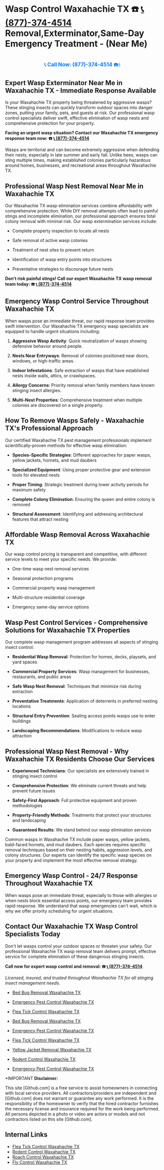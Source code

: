 # Wasp Control Waxahachie TX ☎️ [📞 (877)-374-4514](https://pest-control-4514.netlify.app) Removal,Exterminator,Same-Day Emergency Treatment - (Near Me) 
# 

<p align="center" style="font-size: 1.2em; font-weight: bold; margin: 20px 0;">
  <a href="https://pest-control-4514.netlify.app" target="_blank" style="color: #007BFF; text-decoration: none;">📞 Call Now: (877)-374-4514 ☎️💧</a>
</p>

## Expert Wasp Exterminator Near Me in Waxahachie TX - Immediate Response Available

Is your Waxahachie TX property being threatened by aggressive wasps? These stinging insects can quickly transform outdoor spaces into danger zones, putting your family, pets, and guests at risk. Our professional wasp control specialists deliver swift, effective elimination of wasp nests and comprehensive protection for your property.

**Facing an urgent wasp situation? Contact our Waxahachie TX emergency response team now: ☎️ [📞 (877)-374-4514](https://pest-control-4514.netlify.app)**

Wasps are territorial and can become extremely aggressive when defending their nests, especially in late summer and early fall. Unlike bees, wasps can sting multiple times, making established colonies particularly hazardous around homes, businesses, and recreational areas throughout Waxahachie TX.

## Professional Wasp Nest Removal Near Me in Waxahachie TX

Our Waxahachie TX wasp elimination services combine affordability with comprehensive protection. While DIY removal attempts often lead to painful stings and incomplete elimination, our professional approach ensures total colony removal with minimal risk. Our wasp extermination services include:

- Complete property inspection to locate all nests

- Safe removal of active wasp colonies

- Treatment of nest sites to prevent return

- Identification of wasp entry points into structures

- Preventative strategies to discourage future nests

**Don't risk painful stings! Call our expert Waxahachie TX wasp removal team today: ☎️ [📞 (877)-374-4514](https://pest-control-4514.netlify.app)**

## Emergency Wasp Control Service Throughout Waxahachie TX

When wasps pose an immediate threat, our rapid response team provides swift intervention. Our Waxahachie TX emergency wasp specialists are equipped to handle urgent situations including:

1. **Aggressive Wasp Activity**: Quick neutralization of wasps showing defensive behavior around people.

2. **Nests Near Entryways**: Removal of colonies positioned near doors, windows, or high-traffic areas.

3. **Indoor Infestations**: Safe extraction of wasps that have established nests inside walls, attics, or crawlspaces.

4. **Allergy Concerns**: Priority removal when family members have known stinging insect allergies.

5. **Multi-Nest Properties**: Comprehensive treatment when multiple colonies are discovered on a single property.

## How To Remove Wasps Safely - Waxahachie TX's Professional Approach

Our certified Waxahachie TX pest management professionals implement scientifically-proven methods for effective wasp elimination:

- **Species-Specific Strategies**: Different approaches for paper wasps, yellow jackets, hornets, and mud daubers

- **Specialized Equipment**: Using proper protective gear and extension tools for elevated nests

- **Proper Timing**: Strategic treatment during lower activity periods for maximum safety

- **Complete Colony Elimination**: Ensuring the queen and entire colony is removed

- **Structural Assessment**: Identifying and addressing architectural features that attract nesting

## Affordable Wasp Removal Across Waxahachie TX

Our wasp control pricing is transparent and competitive, with different service levels to meet your specific needs. We provide:

- One-time wasp nest removal services

- Seasonal protection programs

- Commercial property wasp management

- Multi-structure residential coverage

- Emergency same-day service options

## Wasp Pest Control Services - Comprehensive Solutions for Waxahachie TX Properties

Our complete wasp management program addresses all aspects of stinging insect control:

- **Residential Wasp Removal**: Protection for homes, decks, playsets, and yard spaces

- **Commercial Property Services**: Wasp management for businesses, restaurants, and public areas

- **Safe Wasp Nest Removal**: Techniques that minimize risk during extraction

- **Preventative Treatments**: Application of deterrents in preferred nesting locations

- **Structural Entry Prevention**: Sealing access points wasps use to enter buildings

- **Landscaping Recommendations**: Modifications to reduce wasp attraction

## Professional Wasp Nest Removal - Why Waxahachie TX Residents Choose Our Services

- **Experienced Technicians**: Our specialists are extensively trained in stinging insect control

- **Comprehensive Protection**: We eliminate current threats and help prevent future issues

- **Safety-First Approach**: Full protective equipment and proven methodologies

- **Property-Friendly Methods**: Treatments that protect your structures and landscaping

- **Guaranteed Results**: We stand behind our wasp elimination services

Common wasps in Waxahachie TX include paper wasps, yellow jackets, bald-faced hornets, and mud daubers. Each species requires specific removal techniques based on their nesting habits, aggression levels, and colony structures. Our experts can identify the specific wasp species on your property and implement the most effective removal strategy.

## Emergency Wasp Control - 24/7 Response Throughout Waxahachie TX

When wasps pose an immediate threat, especially to those with allergies or when nests block essential access points, our emergency team provides rapid response. We understand that wasp emergencies can't wait, which is why we offer priority scheduling for urgent situations.

## Contact Our Waxahachie TX Wasp Control Specialists Today

Don't let wasps control your outdoor spaces or threaten your safety. Our professional Waxahachie TX wasp removal team delivers prompt, effective service for complete elimination of these dangerous stinging insects.

**Call now for expert wasp control and removal: ☎️ [📞 (877)-374-4514](https://pest-control-4514.netlify.app)**

*Licensed, insured, and trusted throughout Waxahachie TX for all stinging insect management needs.*


- [Bed Bug Removal Waxahachie TX](https://github.com/allyoucaneatsushiin/plumbing-texas/blob/main/Bed-Bug-Removal-Waxahachie-TX-877-374-4514-Exterminator-Same-Day-Emergency-Treatment-Near-Me.md)
- [Emergency Pest Control Waxahachie TX](https://github.com/allyoucaneatsushiin/plumbing-texas/blob/main/Emergency-Pest-Control-Waxahachie-TX-877-374-4514-24-7-Fast-Response-Near-Me.md)
- [Flea Tick Control Waxahachie TX](https://github.com/allyoucaneatsushiin/plumbing-texas/blob/main/Flea-Tick-Control-Waxahachie-TX-877-374-4514-Removal-Exterminator-Same-Day-Emergency-Treatment-Near-Me.md)


- [Bed Bug Removal Waxahachie TX](https://github.com/allyoucaneatsushiin/plumbing-texas/blob/main/Bed-Bug-Removal-Waxahachie-TX-877-374-4514-Exterminator-Same-Day-Emergency-Treatment-Near-Me.md)
- [Emergency Pest Control Waxahachie TX](https://github.com/allyoucaneatsushiin/plumbing-texas/blob/main/Emergency-Pest-Control-Waxahachie-TX-877-374-4514-24-7-Fast-Response-Near-Me.md)
- [Flea Tick Control Waxahachie TX](https://github.com/allyoucaneatsushiin/plumbing-texas/blob/main/Flea-Tick-Control-Waxahachie-TX-877-374-4514-Removal-Exterminator-Same-Day-Emergency-Treatment-Near-Me.md)


- [Yellow Jacket Removal Waxahachie TX](https://github.com/allyoucaneatsushiin/plumbing-texas/blob/main/Yellow-Jacket-Removal-Waxahachie-TX-877-374-4514-Exterminator-Same-Day-Emergency-Treatment-Near-Me.md)
- [Rodent Control Waxahachie TX](https://github.com/allyoucaneatsushiin/plumbing-texas/blob/main/Rodent-Control-Waxahachie-TX-877-374-4514-Rat-Removal-Exterminator-Same-Day-Emergency-Treatment-Near-Me.md)
- [Emergency Pest Control Waxahachie TX](https://github.com/allyoucaneatsushiin/plumbing-texas/blob/main/Emergency-Pest-Control-Waxahachie-TX-877-374-4514-24-7-Fast-Response-Near-Me.md)


*IMPORTANT **Disclaimer:**  

This site [Github.com] is a free service to assist homeowners in connecting with local service providers. All contractors/providers are independent and [Github.com] does not warrant or guarantee any work performed. It is the responsibility of the homeowner to verify that the hired contractor furnishes the necessary license and insurance required for the work being performed. All persons depicted in a photo or video are actors or models and not contractors listed on this site [Github.com].


## Internal Links
- [Flea Tick Control Waxahachie TX](https://github.com/allyoucaneatsushiin/plumbing-texas/blob/main/Flea-Tick-Control-Waxahachie-TX-877-374-4514-Removal-Exterminator-Same-Day-Emergency-Treatment-Near-Me.md)
- [Rodent Control Waxahachie TX](https://github.com/allyoucaneatsushiin/plumbing-texas/blob/main/Rodent-Control-Waxahachie-TX-877-374-4514-Rat-Removal-Exterminator-Same-Day-Emergency-Treatment-Near-Me.md)
- [Roach Control Waxahachie TX](https://github.com/allyoucaneatsushiin/plumbing-texas/blob/main/Roach-Control-Waxahachie-TX-877-374-4514-Removal-Exterminator-Same-Day-Emergency-Treatment-Near-Me.md)
- [Fly Control Waxahachie TX](https://github.com/allyoucaneatsushiin/plumbing-texas/blob/main/Fly-Control-Waxahachie-TX-877-374-4514-Prevention-Same-Day-Emergency-Treatment-Near-Me.md)
